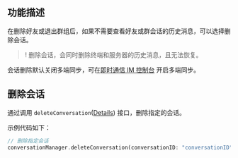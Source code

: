 ## 功能描述
在删除好友或退出群组后，如果不需要查看好友或群会话的历史消息，可以选择删除会话。
> ! 删除会话，会同时删除终端和服务器的历史消息，且无法恢复。

会话删除默认关闭多端同步，可在[即时通信 IM 控制台](https://console.cloud.tencent.com/im-detail/login-message) 开启多端同步。


## 删除会话
通过调用 `deleteConversation`([Details](https://comm.qq.com/im/doc/flutter/en/SDKAPI/Api/V2TIMConversationManager/deleteConversation.html)) 接口，删除指定的会话。

示例代码如下：


```dart
// 删除指定会话
conversationManager.deleteConversation(conversationID: "conversationID");
```
